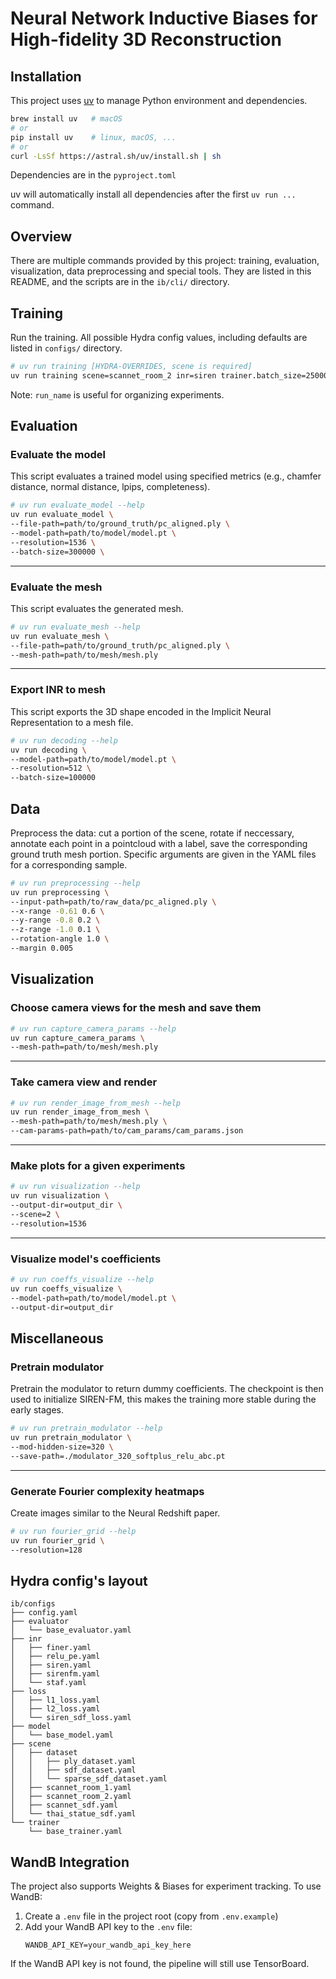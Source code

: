 # Neural Network Inductive Biases for High-fidelity 3D Reconstruction

## Installation

This project uses [uv](https://github.com/astral-sh/uv) to manage Python environment and dependencies. 
```bash
brew install uv   # macOS
# or
pip install uv    # linux, macOS, ...
# or
curl -LsSf https://astral.sh/uv/install.sh | sh
```
Dependencies are in the `pyproject.toml`

uv will automatically install all dependencies after the first `uv run ...` command.

## Overview
There are multiple commands provided by this project: training, evaluation, visualization, data preprocessing and special tools. They are listed in this README, and the scripts are in the `ib/cli/` directory.

## Training
Run the training. All possible Hydra config values, including defaults are listed in `configs/` directory.
```bash
# uv run training [HYDRA-OVERRIDES, scene is required]
uv run training scene=scannet_room_2 inr=siren trainer.batch_size=250000 run_name=my_exp
```
Note: `run_name` is useful for organizing experiments.

## Evaluation

### Evaluate the model
This script evaluates a trained model using specified metrics (e.g., chamfer distance, normal distance, lpips, completeness).

```bash
# uv run evaluate_model --help
uv run evaluate_model \
--file-path=path/to/ground_truth/pc_aligned.ply \
--model-path=path/to/model/model.pt \
--resolution=1536 \
--batch-size=300000 \
```
___

### Evaluate the mesh
This script evaluates the generated mesh.
```bash
# uv run evaluate_mesh --help
uv run evaluate_mesh \
--file-path=path/to/ground_truth/pc_aligned.ply \
--mesh-path=path/to/mesh/mesh.ply
```
___
### Export INR to mesh
This script exports the 3D shape encoded in the Implicit Neural Representation to a mesh file.
```bash
# uv run decoding --help
uv run decoding \
--model-path=path/to/model/model.pt \
--resolution=512 \
--batch-size=100000
```

## Data
Preprocess the data: cut a portion of the scene, rotate if neccessary, annotate each point in a pointcloud with a label, save the corresponding ground truth mesh portion. Specific arguments are given in the YAML files for a corresponding sample.
```bash
# uv run preprocessing --help
uv run preprocessing \
--input-path=path/to/raw_data/pc_aligned.ply \
--x-range -0.61 0.6 \
--y-range -0.8 0.2 \
--z-range -1.0 0.1 \
--rotation-angle 1.0 \
--margin 0.005
```


## Visualization

### Choose camera views for the mesh and save them
```bash
# uv run capture_camera_params --help
uv run capture_camera_params \
--mesh-path=path/to/mesh/mesh.ply
```
___
### Take camera view and render
```bash
# uv run render_image_from_mesh --help
uv run render_image_from_mesh \
--mesh-path=path/to/mesh/mesh.ply \
--cam-params-path=path/to/cam_params/cam_params.json
```
___
### Make plots for a given experiments

```bash
# uv run visualization --help
uv run visualization \
--output-dir=output_dir \
--scene=2 \
--resolution=1536
```
___
### Visualize model's coefficients

```bash
# uv run coeffs_visualize --help
uv run coeffs_visualize \
--model-path=path/to/model/model.pt \
--output-dir=output_dir
```


## Miscellaneous

### Pretrain modulator

Pretrain the modulator to return dummy coefficients. The checkpoint is then used to initialize SIREN-FM, this makes the training more stable during the early stages.
```bash
# uv run pretrain_modulator --help
uv run pretrain_modulator \
--mod-hidden-size=320 \
--save-path=./modulator_320_softplus_relu_abc.pt
```
___
### Generate Fourier complexity heatmaps
Create images similar to the Neural Redshift paper.
```bash
# uv run fourier_grid --help
uv run fourier_grid \
--resolution=128
```


## Hydra config's layout

```
ib/configs
├── config.yaml
├── evaluator
│   └── base_evaluator.yaml
├── inr
│   ├── finer.yaml
│   ├── relu_pe.yaml
│   ├── siren.yaml
│   ├── sirenfm.yaml
│   └── staf.yaml
├── loss
│   ├── l1_loss.yaml
│   ├── l2_loss.yaml
│   └── siren_sdf_loss.yaml
├── model
│   └── base_model.yaml
├── scene
│   ├── dataset
│   │   ├── ply_dataset.yaml
│   │   ├── sdf_dataset.yaml
│   │   └── sparse_sdf_dataset.yaml
│   ├── scannet_room_1.yaml
│   ├── scannet_room_2.yaml
│   ├── scannet_sdf.yaml
│   └── thai_statue_sdf.yaml
└── trainer
    └── base_trainer.yaml
```

## WandB Integration

The project also supports Weights & Biases for experiment tracking. To use WandB:

1. Create a `.env` file in the project root (copy from `.env.example`)
2. Add your WandB API key to the `.env` file:
   ```
   WANDB_API_KEY=your_wandb_api_key_here
   ```
If the WandB API key is not found, the pipeline will still use TensorBoard.
